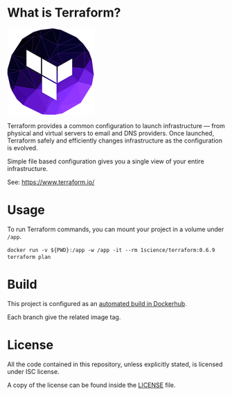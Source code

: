 # What is Terraform?

![logo](logo.png)


Terraform provides a common configuration to launch infrastructure — from physical and virtual servers to email and DNS providers. 
Once launched, Terraform safely and efficiently changes infrastructure as the configuration is evolved.

Simple file based configuration gives you a single view of your entire infrastructure.

See: https://www.terraform.io/

# Usage

To run Terraform commands, you can mount your project in a volume under `/app`. 

```
docker run -v ${PWD}:/app -w /app -it --rm 1science/terraform:0.6.9 terraform plan  
```

# Build

This project is configured as an [automated build in Dockerhub](https://hub.docker.com/r/1science/terraform/). 

Each branch give the related image tag.  

# License

All the code contained in this repository, unless explicitly stated, is
licensed under ISC license.

A copy of the license can be found inside the [LICENSE](LICENSE) file.